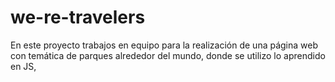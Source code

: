 # we-re-travelers
En este proyecto trabajos en equipo para la realización de una página web con temática de parques alrededor del mundo, donde se utilizo lo aprendido en JS,
